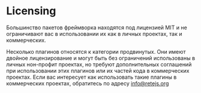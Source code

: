# Licensing

Большинство пакетов фреймворка находятся под лицензией MIT и не ограничивают вас в использовании их как в личных проектах, так и коммерческих.

Несколько плагинов относятся к категории продвинутых. Они имеют двойное лицензирование и могут быть без ограничений использованы в личных нон-профит проектах, но требуют дополнительных соглашений при использовании этих плагинов или их частей кода в коммерческих проектах. Если вас интересует как использовать такие плагины в коммерческих проектах, обратитесь по адресу info@retejs.org


